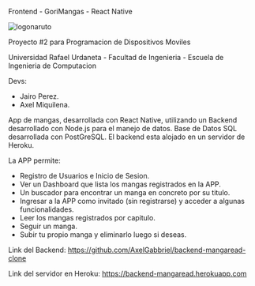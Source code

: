 Frontend - GoriMangas - React Native

![logonaruto](https://user-images.githubusercontent.com/66136580/201594394-1bed741b-2cc7-43d5-8567-39cf0e93b630.png)

Proyecto #2 para Programacion de Dispositivos Moviles

Universidad Rafael Urdaneta - Facultad de Ingenieria - Escuela de Ingenieria de Computacion

Devs:
- Jairo Perez.
- Axel Miquilena.

App de mangas, desarrollada con React Native, utilizando un Backend desarrollado con Node.js
para el manejo de datos. Base de Datos SQL desarrollada con PostGreSQL. El backend esta
alojado en un servidor de Heroku.

La APP permite:
- Registro de Usuarios e Inicio de Sesion.
- Ver un Dashboard que lista los mangas registrados en la APP.
- Un buscador para encontrar un manga en concreto por su titulo.
- Ingresar a la APP como invitado (sin registrarse) y acceder a algunas funcionalidades.
- Leer los mangas registrados por capitulo.
- Seguir un manga.
- Subir tu propio manga y eliminarlo luego si deseas.

Link del Backend: https://github.com/AxelGabbriel/backend-mangaread-clone

Link del servidor en Heroku: https://backend-mangaread.herokuapp.com

